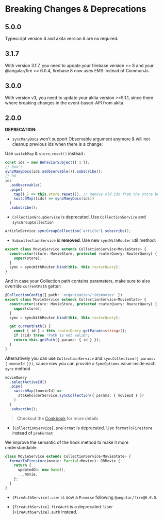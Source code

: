 # Breaking Changes & Deprecations

## 5.0.0

Typescript version 4 and akita version 6 are no required.

## 3.1.7

With version 3.1.7, you need to update your firebase version >= 8 and your @angular/fire >= 6.0.4, firebase 8 now uses EMS instead of CommonJs.

## 3.0.0

With version v3, you need to update your akita version >=5.1.1, since there where breaking changes in the event-based-API from akita.

## 2.0.0

**DEPRECATION**:

- `syncManyDocs` won't support Observable argument anymore & will not cleanup previous ids when there is a change:

Use `switchMap` & `store.reset()` instead :

```typescript
const ids = new BehaviorSubject(['1']);
// Don't
syncManyDocs(ids.asObservable()).subscribe();
// DO
ids
  .asObservable()
  .pipe(
    tap((_) => this.store.reset()), // Remove old ids from the store before sync
    switchMap((ids) => syncManyDocs(ids))
  )
  .subscribe();
```

- `CollectionGroupService` is deprecated. Use `CollectionService` and `syncGroupCollection`

```typescript
articleService.syncGroupCollection('article').subscribe();
```

- `SubcollectionService` is **removed**. Use new `syncWithRouter` util method:

```typescript
export class MovieService extends CollectionService<MovieState> {
  constructor(store: MovieStore, protected routerQuery: RouterQuery) {
    super(store);
  }
  sync = syncWithRouter.bind(this, this.routerQuery);
}
```

And in case your Collection path contains parameters, make sure to also override `currentPath` getter:

```typescript
@CollectionConfig({ path: 'organization/:id/movies' })
export class MovieService extends CollectionService<MovieState> {
  constructor(store: MovieStore, protected routerQuery: RouterQuery) {
    super(store);
  }
  sync = syncWithRouter.bind(this, this.routerQuery);

  get currentPath() {
    const { id } = this.routerQuery.getParams<string>();
    if (!id) throw 'Path is not valid';
    return this.getPath({ params: { id } });
  }
}
```

Alternatively you can use `CollectionService` and `syncCollection({ params: { movieId }})`,
cause now you can provide a `SyncOptions` value inside each `sync` method

```typescript
movieQuery
  .selectActiveId()
  .pipe(
    switchMap((movieId) =>
      stakeholderService.syncCollection({ params: { movieId } })
    )
  )
  .subscribe();
```

> Checkout the [Cookbook](./doc/cookbook/subcollection.md) for more details

- `[CollectionService].preFormat` is deprecated. Use `formatToFirestore` instead of `preFormat`

We improve the semantic of the hook method to make it more understandable.

```typescript
class MovieService extends CollectionService<MovieState> {
  formatToFirestore(movie: Partial<Movie>): DBMovie {
    return {
      updatedOn: new Date(),
      ...movie,
    };
  }
}
```

- `[FireAuthService].user` is now a `Promise` following `@angular/fire@6.0.0`.

- `[FireAuthService].fireAuth` is a deprecated. User `[FireAuthService].auth` instead.
